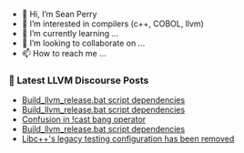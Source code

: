 - 👋 Hi, I’m Sean Perry
- 👀 I’m interested in compilers (c++, COBOL, llvm)
- 🌱 I’m currently learning ...
- 💞️ I’m looking to collaborate on ...
- 📫 How to reach me ...

<!---
s66perry/s66perry is a ✨ special ✨ repository because its `README.md` (this file) appears on your GitHub profile.
You can click the Preview link to take a look at your changes.
--->
### 📕 Latest LLVM Discourse Posts

<!-- DISCOURSE-LLVM:START -->
- [Build_llvm_release.bat script dependencies](https://discourse.llvm.org/t/build-llvm-release-bat-script-dependencies/65657#post_9)
- [Build_llvm_release.bat script dependencies](https://discourse.llvm.org/t/build-llvm-release-bat-script-dependencies/65657#post_8)
- [Confusion in !cast bang operator](https://discourse.llvm.org/t/confusion-in-cast-bang-operator/65662#post_1)
- [Build_llvm_release.bat script dependencies](https://discourse.llvm.org/t/build-llvm-release-bat-script-dependencies/65657#post_7)
- [Libc++&#39;s legacy testing configuration has been removed](https://discourse.llvm.org/t/libc-s-legacy-testing-configuration-has-been-removed/65619#post_2)
<!-- DISCOURSE-LLVM:END -->
